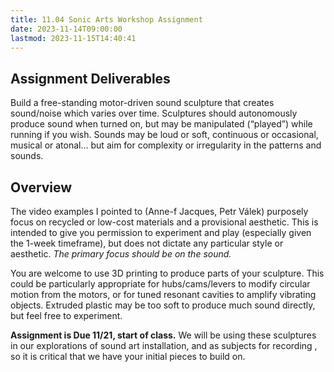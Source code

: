 ```yaml
---
title: 11.04 Sonic Arts Workshop Assignment
date: 2023-11-14T09:00:00
lastmod: 2023-11-15T14:40:41
---
```


## Assignment Deliverables

Build a free-standing motor-driven sound sculpture that creates sound/noise which varies over time. Sculptures should autonomously produce sound when turned on, but may be manipulated (“played”) while running if you wish. Sounds may be loud or soft, continuous or occasional, musical or atonal… but aim for complexity or irregularity in the patterns and sounds.

## Overview

The video examples I pointed to (Anne-f Jacques, Petr Válek) purposely focus on recycled or low-cost materials and a provisional aesthetic. This is intended to give you permission to experiment and play (especially given the 1-week timeframe), but does not dictate any particular style or aesthetic. _The primary focus should be on the sound._

You are welcome to use 3D printing to produce parts of your sculpture. This could be particularly appropriate for hubs/cams/levers to modify circular motion from the motors, or for tuned resonant cavities to amplify vibrating objects. Extruded plastic may be too soft to produce much sound directly, but feel free to experiment.

**Assignment is Due 11/21, start of class.** We will be using these sculptures in our explorations of sound art installation, and as subjects for recording , so it is critical that we have your initial pieces to build on.
